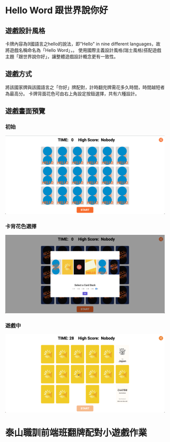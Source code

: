 # Hello Word 跟世界說你好
## 遊戲設計風格
卡牌內容為9國語言之hello的說法，即"Hello" in nine different languages，故將遊戲名稱命名為「Hello Word」，。
使用國際主義設計風格(瑞士風格)搭配遊戲主題「跟世界說你好」，讓整體遊戲設計概念更有一致性。
## 遊戲方式
將該國家牌與該國語言之「你好」牌配對，計時翻完牌需花多久時間，時間越短者為最高分。
卡牌背面花色可由右上角設定按鈕選擇，共有六種設計。
## 遊戲畫面預覽
### 初始
![image](https://github.com/wdaweb/jq_cards-iiQvQii/blob/master/img/preview-1.png)
### 卡背花色選擇
![image](https://github.com/wdaweb/jq_cards-iiQvQii/blob/master/img/preview-2.png)
### 遊戲中
![image](https://github.com/wdaweb/jq_cards-iiQvQii/blob/master/img/preview-3.png)

# 泰山職訓前端班翻牌配對小遊戲作業

